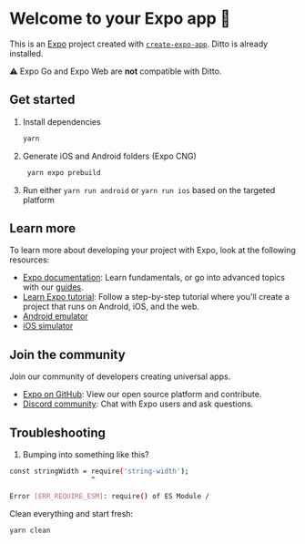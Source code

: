 # Welcome to your Expo app 👋

<!-- CI test trigger -->

This is an [Expo](https://expo.dev) project created with [`create-expo-app`](https://www.npmjs.com/package/create-expo-app).
Ditto is already installed.

⚠️ Expo Go and Expo Web are <b>not</b> compatible with Ditto.

## Get started

1. Install dependencies

   ```bash
   yarn
   ```

2. Generate iOS and Android folders (Expo CNG)

   ```bash
    yarn expo prebuild
   ```

3. Run either `yarn run android` or `yarn run ios` based on the targeted platform

## Learn more

To learn more about developing your project with Expo, look at the following resources:

- [Expo documentation](https://docs.expo.dev/): Learn fundamentals, or go into advanced topics with our [guides](https://docs.expo.dev/guides).
- [Learn Expo tutorial](https://docs.expo.dev/tutorial/introduction/): Follow a step-by-step tutorial where you'll create a project that runs on Android, iOS, and the web.
- [Android emulator](https://docs.expo.dev/workflow/android-studio-emulator/)
- [iOS simulator](https://docs.expo.dev/workflow/ios-simulator/)

## Join the community

Join our community of developers creating universal apps.

- [Expo on GitHub](https://github.com/expo/expo): View our open source platform and contribute.
- [Discord community](https://chat.expo.dev): Chat with Expo users and ask questions.

## Troubleshooting

1. Bumping into something like this?

```sh
const stringWidth = require('string-width');
                    ^

Error [ERR_REQUIRE_ESM]: require() of ES Module /
```

Clean everything and start fresh:

```sh
yarn clean
```
